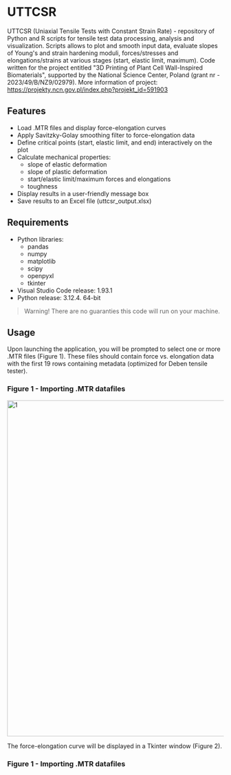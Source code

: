 # UTTCSR
UTTCSR (Uniaxial Tensile Tests with Constant Strain Rate) - repository of Python and R scripts for tensile test data processing, analysis and visualization. Scripts allows to plot and smooth input data, evaluate slopes of Young's and strain hardening moduli, forces/stresses and elongations/strains at various stages (start, elastic limit, maximum). 
Code written for the project entitled "3D Printing of Plant Cell Wall-Inspired Biomaterials", supported by the National Science Center, Poland (grant nr - 2023/49/B/NZ9/02979). More information of project: https://projekty.ncn.gov.pl/index.php?projekt_id=591903

## Features
- Load .MTR files and display force-elongation curves
- Apply Savitzky-Golay smoothing filter to force-elongation data
- Define critical points (start, elastic limit, and end) interactively on the plot
- Calculate mechanical properties:
  - slope of elastic deformation
  - slope of plastic deformation
  - start/elastic limit/maximum forces and elongations
  - toughness
- Display results in a user-friendly message box
- Save results to an Excel file (uttcsr_output.xlsx)

## Requirements
- Python libraries:
  - pandas
  - numpy
  - matplotlib
  - scipy
  - openpyxl
  - tkinter
- Visual Studio Code release: 1.93.1
- Python release: 3.12.4. 64-bit

> Warning! There are no guaranties this code will run on your machine.

## Usage
Upon launching the application, you will be prompted to select one or more .MTR files (Figure 1). These files should contain force vs. elongation data with the first 19 rows containing metadata (optimized for Deben tensile tester).

### Figure 1 - Importing .MTR datafiles
<img width="781" alt="1" src="https://github.com/user-attachments/assets/1ffe5c52-7239-484b-a5e8-128fa0dbfee9" />

The force-elongation curve will be displayed in a Tkinter window (Figure 2).

### Figure 1 - Importing .MTR datafiles

